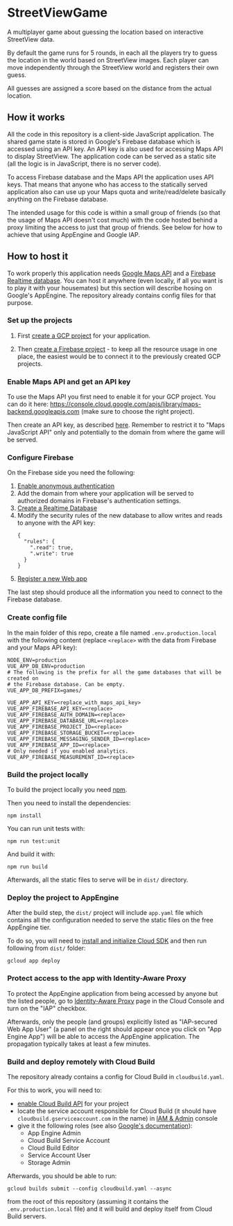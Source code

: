 # StreetViewGame

A multiplayer game about guessing the location based on interactive StreetView
data.

By default the game runs for 5 rounds, in each all the players try to guess the
location in the world based on StreetView images. Each player can move
independently through the StreetView world and registers their own guess.

All guesses are assigned a score based on the distance from the actual location.

## How it works

All the code in this repository is a client-side JavaScript application. The
shared game state is stored in Google's Firebase database which is accessed
using an API key. An API key is also used for accessing Maps API to display
StreetView. The application code can be served as a static site (all the
logic is in JavaScript, there is no server code).

To access Firebase database and the Maps API the application uses API keys. That
means that anyone who has access to the statically served application also can
use up your Maps quota and write/read/delete basically anything on the Firebase
database.

The intended usage for this code is within a small group of friends (so that the
usage of Maps API doesn't cost much) with the code hosted behind a proxy
limiting the access to just that group of friends. See below for how to achieve
that using AppEngine and Google IAP.

## How to host it

To work properly this application needs
[Google Maps API](https://developers.google.com/maps/documentation/javascript/overview)
and a [Firebase Realtime database](https://firebase.google.com/docs/database).
You can host it anywhere (even locally, if all you want is to play it with your
housemates) but this section will describe hosing on Google's AppEngine. The
repository already contains config files for that purpose.

### Set up the projects

1. First
[create a GCP project](https://cloud.google.com/resource-manager/docs/creating-managing-projects)
for your application.

2. Then [create a Firebase project](https://firebase.google.com/docs/web/setup) -
to keep all the resource usage in one place, the easiest would be to connect it
to the previously created GCP projects.

### Enable Maps API and get an API key

To use the Maps API you first need to enable it for your GCP project. You can
do it here:
https://console.cloud.google.com/apis/library/maps-backend.googleapis.com (make
sure to choose the right project).

Then create an API key, as described
[here](https://developers.google.com/maps/documentation/javascript/get-api-key).
Remember to restrict it to "Maps JavaScript API" only and potentially to the
domain from where the game will be served.

### Configure Firebase

On the Firebase side you need the following:

1. [Enable anonymous authentication](https://firebase.google.com/docs/auth/web/anonymous-auth#before-you-begin)
1. Add the domain from where your application will be served to authorized
   domains in Firebase's authentication settings.
1. [Create a Realtime Database](https://firebase.google.com/docs/database/web/start#create_a_database)
1. Modify the security rules of the new database to allow writes and reads to
  anyone with the API key:
    ```
    {
      "rules": {
        ".read": true,
        ".write": true
      }
    }
    ```
1. [Register a new Web app](https://firebase.google.com/docs/web/setup#register-app)

The last step should produce all the information you need to connect to the
Firebase database.

### Create config file

In the main folder of this repo, create a file named `.env.production.local`
with the following content (replace `<replace>` with the data from Firebase and
your Maps API key):
```
NODE_ENV=production
VUE_APP_DB_ENV=production
# The following is the prefix for all the game databases that will be created on
# the Firebase database. Can be empty.
VUE_APP_DB_PREFIX=games/

VUE_APP_API_KEY=<replace_with_maps_api_key>
VUE_APP_FIREBASE_API_KEY=<replace>
VUE_APP_FIREBASE_AUTH_DOMAIN=<replace>
VUE_APP_FIREBASE_DATABASE_URL=<replace>
VUE_APP_FIREBASE_PROJECT_ID=<replace>
VUE_APP_FIREBASE_STORAGE_BUCKET=<replace>
VUE_APP_FIREBASE_MESSAGING_SENDER_ID=<replace>
VUE_APP_FIREBASE_APP_ID=<replace>
# Only needed if you enabled analytics.
VUE_APP_FIREBASE_MEASUREMENT_ID=<replace>
```

### Build the project locally

To build the project locally you need [npm](https://www.npmjs.com/get-npm).

Then you need to install the dependencies:

```
npm install
```

You can run unit tests with:

```
npm run test:unit
```

And build it with:

```
npm run build
```

Afterwards, all the static files to serve will be in `dist/` directory.

### Deploy the project to AppEngine

After the build step, the `dist/` project will include `app.yaml` file which
contains all the configuration needed to serve the static files on the free
AppEngine tier.

To do so, you will need to
[install and initialize Cloud SDK](https://cloud.google.com/sdk/docs) and then
run following from `dist/` folder:

```
gcloud app deploy
```

### Protect access to the app with Identity-Aware Proxy

To protect the AppEngine application from being accessed by anyone but the
listed people, go to
[Identity-Aware Proxy](https://console.cloud.google.com/security/iap) page in
the Cloud Console and turn on the "IAP" checkbox.

Afterwards, only the people (and groups) explicitly listed as
"IAP-secured Web App User" (a panel on the right should appear once you click on
"App Engine App") will be able to access the AppEngine application. The
propagation typically takes at least a few minutes.

### Build and deploy remotely with Cloud Build

The repository already contains a config for Cloud Build in `cloudbuild.yaml`.

For this to work, you will need to:
* [enable Cloud Build API](https://console.cloud.google.com/marketplace/product/google/cloudbuild.googleapis.com)
for your project
* locate the service account responsible for Cloud Build (it should have
  `cloudbuild.gserviceaccount.com` in the name) in
  [IAM & Admin](https://console.cloud.google.com/iam-admin/iam) console
* give it the following roles (see also
  [Google's documentation](https://cloud.google.com/appengine/docs/flexible/nodejs/roles#recommended_role_for_application_deployment)):
  - App Engine Admin
  - Cloud Build Service Account
  - Cloud Build Editor
  - Service Account User
  - Storage Admin

Afterwards, you should be able to run:
```
gcloud builds submit --config cloudbuild.yaml --async
```
from the root of this repository (assuming it contains the
`.env.production.local` file) and it will build and deploy itself from
Cloud Build servers.
